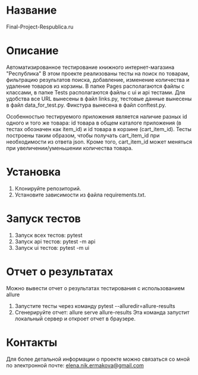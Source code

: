 # Название
Final-Project-Respublica.ru
# Описание
Автоматизированное тестирование книжного интернет-магазина "Республика"
В этом проекте реализованы тесты на поиск по товарам, фильтрацию результатов поиска, добавление, изменение количества 
и удаление товаров из корзины.
В папке Pages располагаются файлы с классами, в папке Tests располагаются файлы с ui и api тестами.
Для удобства все URL вынесены в файл links.py, тестовые данные вынесены в файл data_for_test.py.
Фикстура вынесена в файл conftest.py.

Особенностью тестируемого приложения является наличие разных id одного и того же товара: 
id товара в общем каталоге приложения (в тестах обозначен как item_id) и id товара в корзине (cart_item_id). 
Тесты построены таким образом, чтобы получать cart_item_id при необходимости из ответа json. 
Кроме того, cart_item_id может меняться при увеличении/уменьшении количества товара.
# Установка
1. Клонируйте репозиторий.
2. Установите зависимости из файла requirements.txt.
# Запуск тестов
1. Запуск всех тестов: pytest
2. Запуск api тестов: pytest -m api
3. Запуск ui тестов: pytest -m ui
# Отчет о результатах
Можно вывести отчет о результатах тестирования с использованием allure
1. Запустите тесты через команду pytest --alluredir=allure-results
2. Сгенерируйте отчет: allure serve allure-results
Эта команда запустит локальный сервер и откроет отчет в браузере.
# Контакты
Для более детальной информации о проекте можно связаться со мной по электронной почте:
elena.nik.ermakova@gmail.com
